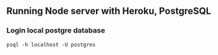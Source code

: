 ## Running Node server with Heroku, PostgreSQL

### Login local postgre database
`psql -h localhost -U postgres`
